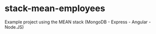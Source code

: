 # stack-mean-employees
Example project using the MEAN stack (MongoDB - Express - Angular - Node.JS)
